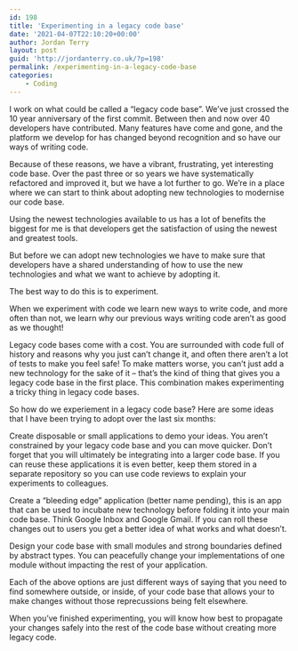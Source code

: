 ```yaml
---
id: 198
title: 'Experimenting in a legacy code base'
date: '2021-04-07T22:10:20+00:00'
author: Jordan Terry
layout: post
guid: 'http://jordanterry.co.uk/?p=198'
permalink: /experimenting-in-a-legacy-code-base
categories:
    - Coding
---
```


I work on what could be called a “legacy code base”. We’ve just crossed the 10 year anniversary of the first commit. Between then and now over 40 developers have contributed. Many features have come and gone, and the platform we develop for has changed beyond recognition and so have our ways of writing code.

Because of these reasons, we have a vibrant, frustrating, yet interesting code base. Over the past three or so years we have systematically refactored and improved it, but we have a lot further to go. We’re in a place where we can start to think about adopting new technologies to modernise our code base.

Using the newest technologies available to us has a lot of benefits the biggest for me is that developers get the satisfaction of using the newest and greatest tools.

But before we can adopt new technologies we have to make sure that developers have a shared understanding of how to use the new technologies and what we want to achieve by adopting it.

The best way to do this is to experiment.

When we experiment with code we learn new ways to write code, and more often than not, we learn why our previous ways writing code aren’t as good as we thought!

Legacy code bases come with a cost. You are surrounded with code full of history and reasons why you just can’t change it, and often there aren’t a lot of tests to make you feel safe! To make matters worse, you can’t just add a new technology for the sake of it – that’s the kind of thing that gives you a legacy code base in the first place. This combination makes experimenting a tricky thing in legacy code bases.

So how do we experiement in a legacy code base? Here are some ideas that I have been trying to adopt over the last six months:

Create disposable or small applications to demo your ideas. You aren’t constrained by your legacy code base and you can move quicker. Don’t forget that you will ultimately be integrating into a larger code base. If you can reuse these applications it is even better, keep them stored in a separate repository so you can use code reviews to explain your experiments to colleagues.

Create a “bleeding edge” application (better name pending), this is an app that can be used to incubate new technology before folding it into your main code base. Think Google Inbox and Google Gmail. If you can roll these changes out to users you get a better idea of what works and what doesn’t.

Design your code base with small modules and strong boundaries defined by abstract types. You can peacefully change your implementations of one module without impacting the rest of your application.

Each of the above options are just different ways of saying that you need to find somewhere outside, or inside, of your code base that allows your to make changes without those reprecussions being felt elsewhere.

When you’ve finished experimenting, you will know how best to propagate your changes safely into the rest of the code base without creating more legacy code.